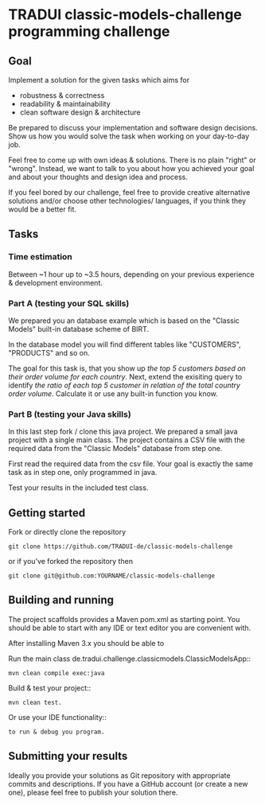 # TRADUI classic-models-challenge programming challenge

## Goal

Implement a solution for the given tasks which aims for
 * robustness & correctness
 * readability & maintainability
 * clean software design & architecture

Be prepared to discuss your implementation and software design decisions. Show us how you would solve the task when working on your day-to-day job.

Feel free to come up with own ideas & solutions. There is no plain "right" or "wrong". Instead, we want to talk to you about how you achieved your goal and about your thoughts and design idea and process.

If you feel bored by our challenge, feel free to provide creative alternative solutions and/or choose other technologies/ languages, if you think they would be a better fit.

## Tasks

### Time estimation
Between ~1 hour up to ~3.5 hours, 
depending on your previous experience & development environment.

### Part A (testing your SQL skills)

We prepared you an database example which is based on the "Classic Models" built-in database scheme of BIRT.

In the database model you will find  different tables like "CUSTOMERS", "PRODUCTS" and so on.

The goal for this task is, that you show up *the top 5 customers based on their order volume for each country*.
Next, extend the exisiting query to identify *the ratio of each top 5 customer in relation of the total country order volume*. Calculate it or use any built-in function you know.

### Part B (testing your Java skills)

In this last step fork / clone this java project. We prepared a small java project with a single main class. The project contains a CSV file with the required data from the "Classic Models" database from step one.

First read the required data from the csv file. Your goal is exactly the same task as in step one, only programmed in java.

Test your results in the included test class.

## Getting started

Fork or directly clone the repository

    git clone https://github.com/TRADUI-de/classic-models-challenge

or if you’ve forked the repository then

    git clone git@github.com:YOURNAME/classic-models-challenge

## Building and running

The project scaffolds provides a Maven pom.xml as starting point. You should be able to start with any IDE or text editor you are convenient with.

After installing Maven 3.x you should be able to

Run the main class de.tradui.challenge.classicmodels.ClassicModelsApp::

    mvn clean compile exec:java
	
Build & test your project::

    mvn clean test.
	
Or use your IDE functionality::

    to run & debug you program.

## Submitting your results

Ideally you provide your solutions as Git repository with appropriate commits and descriptions. If you have a GitHub account (or create a new one), please feel free to publish your solution there.
